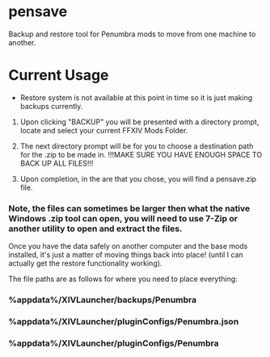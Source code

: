 # pensave

Backup and restore tool for Penumbra mods to move from one machine to another.


# Current Usage

- Restore system is not available at this point in time so it is just making backups currently.

1. Upon clicking "BACKUP" you will be presented with a directory prompt, locate and select your current FFXIV Mods Folder.

2. The next directory prompt will be for you to choose a destination path for the .zip to be made in.  !!!MAKE SURE YOU HAVE ENOUGH SPACE TO BACK UP ALL FILES!!!

3. Upon completion, in the are that you chose, you will find a pensave.zip file.

### Note, the files can sometimes be larger then what the native Windows .zip tool can open, you will need to use 7-Zip or another utility to open and extract the files.

Once you have the data safely on another computer and the base mods installed, it's just a matter of moving things back into place! (until I can actually get the restore functionality working).

The file paths are as follows for where you need to place everything:

### %appdata%/XIVLauncher/backups/Penumbra
### %appdata%/XIVLauncher/pluginConfigs/Penumbra.json
### %appdata%/XIVLauncher/pluginConfigs/Penumbra